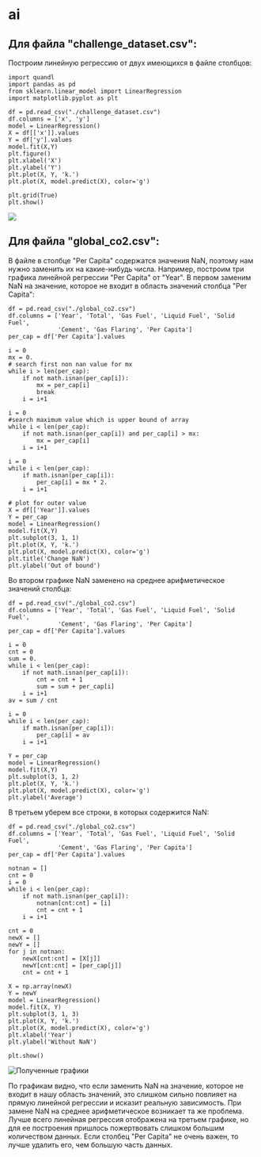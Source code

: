 # ai
## Для файла "challenge_dataset.csv":

Построим линейную регрессию от двух имеющихся в файле столбцов:

    import quandl
    import pandas as pd
    from sklearn.linear_model import LinearRegression
    import matplotlib.pyplot as plt
    
    df = pd.read_csv("./challenge_dataset.csv")
    df.columns = ['x', 'y']
    model = LinearRegression()
    X = df[['x']].values
    Y = df['y'].values
    model.fit(X,Y)
    plt.figure()
    plt.xlabel('X')
    plt.ylabel('Y')
    plt.plot(X, Y, 'k.')
    plt.plot(X, model.predict(X), color='g')
    
    plt.grid(True)
    plt.show()
    
![](https://sun1-5.userapi.com/c830608/v830608771/bb309/0qu3Gqc_uSg.jpg)


## Для файла "global_co2.csv":

В файле в столбце "Per Capita" содержатся значения NaN, поэтому нам нужно заменить
их на какие-нибудь числа. Например, построим три графика линейной регрессии 
"Per Capita" от "Year". В первом заменим NaN на значение, которое не входит в 
область значений столбца "Per Capita":

    df = pd.read_csv("./global_co2.csv")
    df.columns = ['Year', 'Total', 'Gas Fuel', 'Liquid Fuel', 'Solid Fuel', 
                  'Cement', 'Gas Flaring', 'Per Capita']
    per_cap = df['Per Capita'].values
    
    i = 0
    mx = 0.
    # search first non nan value for mx
    while i > len(per_cap):
        if not math.isnan(per_cap[i]):
            mx = per_cap[i]
            break
        i = i+1
    
    i = 0
    #search maximum value which is upper bound of array
    while i < len(per_cap):
        if not math.isnan(per_cap[i]) and per_cap[i] > mx:
            mx = per_cap[i]
        i = i+1
    
    i = 0
    while i < len(per_cap):
        if math.isnan(per_cap[i]):
            per_cap[i] = mx * 2.
        i = i+1
    
    # plot for outer value
    X = df[['Year']].values
    Y = per_cap
    model = LinearRegression()
    model.fit(X,Y)
    plt.subplot(3, 1, 1)
    plt.plot(X, Y, 'k.')
    plt.plot(X, model.predict(X), color='g')
    plt.title('Change NaN')
    plt.ylabel('Out of bound')

Во втором графике NaN заменено на среднее арифметическое значений столбца:

    df = pd.read_csv("./global_co2.csv")
    df.columns = ['Year', 'Total', 'Gas Fuel', 'Liquid Fuel', 'Solid Fuel', 
                  'Cement', 'Gas Flaring', 'Per Capita']
    per_cap = df['Per Capita'].values
    
    i = 0
    cnt = 0
    sum = 0.
    while i < len(per_cap):
        if not math.isnan(per_cap[i]):
            cnt = cnt + 1
            sum = sum + per_cap[i]
        i = i+1
    av = sum / cnt
    
    i = 0
    while i < len(per_cap):
        if math.isnan(per_cap[i]):
            per_cap[i] = av
        i = i+1
    
    Y = per_cap
    model = LinearRegression()
    model.fit(X,Y)
    plt.subplot(3, 1, 2)
    plt.plot(X, Y, 'k.')
    plt.plot(X, model.predict(X), color='g')
    plt.ylabel('Average')
        
В третьем уберем все строки, в которых содержится NaN:

    df = pd.read_csv("./global_co2.csv")
    df.columns = ['Year', 'Total', 'Gas Fuel', 'Liquid Fuel', 'Solid Fuel', 
                  'Cement', 'Gas Flaring', 'Per Capita']
    per_cap = df['Per Capita'].values
    
    notnan = []
    cnt = 0
    i = 0
    while i < len(per_cap):
        if not math.isnan(per_cap[i]):
            notnan[cnt:cnt] = [i]
            cnt = cnt + 1
        i = i+1
    
    cnt = 0
    newX = []
    newY = []
    for j in notnan:
        newX[cnt:cnt] = [X[j]]
        newY[cnt:cnt] = [per_cap[j]]
        cnt = cnt + 1
    
    X = np.array(newX)
    Y = newY
    model = LinearRegression()
    model.fit(X, Y)
    plt.subplot(3, 1, 3)
    plt.plot(X, Y, 'k.')
    plt.plot(X, model.predict(X), color='g')
    plt.xlabel('Year')
    plt.ylabel('Without NaN')
    
    plt.show()
    
![Полученные графики](https://sun1-11.userapi.com/c840723/v840723498/6b3ac/vB5VaUEa05Y.jpg)

По графикам видно, что если заменить NaN на значение, которое не входит в нашу область
значений, это слишком сильно повлияет на прямую линейной регрессии и исказит
реальную зависимость. При замене NaN на среднее арифметическое возникает та же проблема. Лучше
всего линейная регрессия отображена на третьем графике, но для ее построения пришлось
пожертвовать слишком большим количеством данных. Если столбец "Per Capita" не очень
важен, то лучше удалить его, чем большую часть данных.
